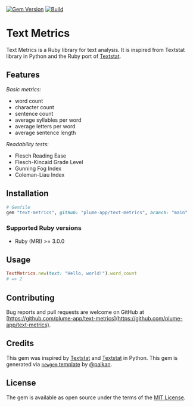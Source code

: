 [![Gem Version](https://badge.fury.io/rb/text-metrics.svg)](https://rubygems.org/gems/text-metrics)
[![Build](https://github.com/plume-app/text-metrics/workflows/Build/badge.svg)](https://github.com/plume-app/text-metrics/actions)

# Text Metrics

Text Metrics is a Ruby library for text analysis. It is inspired from Textstat library in Python and the Ruby port of [Textstat](https://github.com/kupolak/textstat).

## Features

_Basic metrics:_

- word count
- character count
- sentence count
- average syllables per word
- average letters per word
- average sentence length

_Readability tests:_

- Flesch Reading Ease
- Flesch-Kincaid Grade Level
- Gunning Fog Index
- Coleman-Liau Index

## Installation

```ruby
# Gemfile
gem "text-metrics", github: "plume-app/text-metrics", branch: "main"
```

### Supported Ruby versions

- Ruby (MRI) >= 3.0.0

## Usage

```ruby
TextMetrics.new(text: "Hello, world!").word_count
# => 2
```

## Contributing

Bug reports and pull requests are welcome on GitHub at [https://github.com/plume-app/text-metrics](https://github.com/plume-app/text-metrics).

## Credits

This gem was inspired by [Textstat](https://github.com/kupolak/textstat) and [Textstat](https://github.com/textstat/textstat) in Python.
This gem is generated via [`newgem` template](https://github.com/palkan/newgem) by [@palkan](https://github.com/palkan).

## License

The gem is available as open source under the terms of the [MIT License](http://opensource.org/licenses/MIT).
